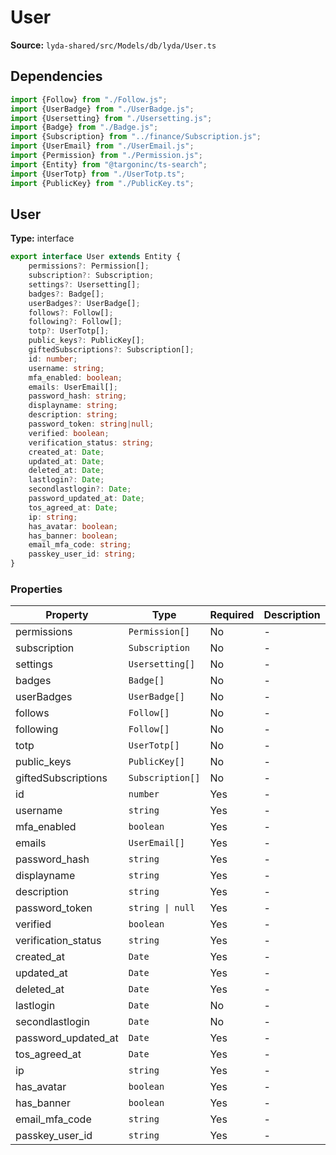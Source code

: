# User

**Source:** `lyda-shared/src/Models/db/lyda/User.ts`

## Dependencies

```typescript
import {Follow} from "./Follow.js";
import {UserBadge} from "./UserBadge.js";
import {Usersetting} from "./Usersetting.js";
import {Badge} from "./Badge.js";
import {Subscription} from "../finance/Subscription.js";
import {UserEmail} from "./UserEmail.js";
import {Permission} from "./Permission.js";
import {Entity} from "@targoninc/ts-search";
import {UserTotp} from "./UserTotp.ts";
import {PublicKey} from "./PublicKey.ts";
```

## User

**Type:** interface

```typescript
export interface User extends Entity {
    permissions?: Permission[];
    subscription?: Subscription;
    settings?: Usersetting[];
    badges?: Badge[];
    userBadges?: UserBadge[];
    follows?: Follow[];
    following?: Follow[];
    totp?: UserTotp[];
    public_keys?: PublicKey[];
    giftedSubscriptions?: Subscription[];
    id: number;
    username: string;
    mfa_enabled: boolean;
    emails: UserEmail[];
    password_hash: string;
    displayname: string;
    description: string;
    password_token: string|null;
    verified: boolean;
    verification_status: string;
    created_at: Date;
    updated_at: Date;
    deleted_at: Date;
    lastlogin?: Date;
    secondlastlogin?: Date;
    password_updated_at: Date;
    tos_agreed_at: Date;
    ip: string;
    has_avatar: boolean;
    has_banner: boolean;
    email_mfa_code: string;
    passkey_user_id: string;
}
```

### Properties

| Property | Type | Required | Description |
|----------|------|----------|-------------|
| permissions | `P​e​r​m​i​s​s​i​o​n[]` | No | - |
| subscription | `S​u​b​s​c​r​i​p​t​i​o​n` | No | - |
| settings | `U​s​e​r​s​e​t​t​i​n​g[]` | No | - |
| badges | `B​a​d​g​e[]` | No | - |
| userBadges | `U​s​e​r​B​a​d​g​e[]` | No | - |
| follows | `F​o​l​l​o​w[]` | No | - |
| following | `F​o​l​l​o​w[]` | No | - |
| totp | `U​s​e​r​T​o​t​p[]` | No | - |
| public_keys | `P​u​b​l​i​c​K​e​y[]` | No | - |
| giftedSubscriptions | `S​u​b​s​c​r​i​p​t​i​o​n[]` | No | - |
| id | `number` | Yes | - |
| username | `string` | Yes | - |
| mfa_enabled | `boolean` | Yes | - |
| emails | `U​s​e​r​E​m​a​i​l[]` | Yes | - |
| password_hash | `string` | Yes | - |
| displayname | `string` | Yes | - |
| description | `string` | Yes | - |
| password_token | `string \| null` | Yes | - |
| verified | `boolean` | Yes | - |
| verification_status | `string` | Yes | - |
| created_at | `D​a​t​e` | Yes | - |
| updated_at | `D​a​t​e` | Yes | - |
| deleted_at | `D​a​t​e` | Yes | - |
| lastlogin | `D​a​t​e` | No | - |
| secondlastlogin | `D​a​t​e` | No | - |
| password_updated_at | `D​a​t​e` | Yes | - |
| tos_agreed_at | `D​a​t​e` | Yes | - |
| ip | `string` | Yes | - |
| has_avatar | `boolean` | Yes | - |
| has_banner | `boolean` | Yes | - |
| email_mfa_code | `string` | Yes | - |
| passkey_user_id | `string` | Yes | - |

